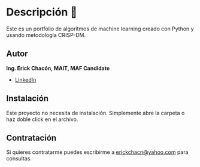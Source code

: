 # Descripción 🚨
Este es un portfolio de algoritmos de machine learning creado con Python y usando metodología CRISP-DM. 

## Autor
**Ing. Erick Chacón, MAIT, MAF Candidate**

* [LinkedIn](https://www.linkedin.com/in/erickfernandochacon/)

## Instalación
Este proyecto no necesita de instalación. Simplemente abre la carpeta o haz doble click en el archivo.

## Contratación
Si quieres contratarme puedes escribirme a erickchacn@yahoo.com para consultas.
